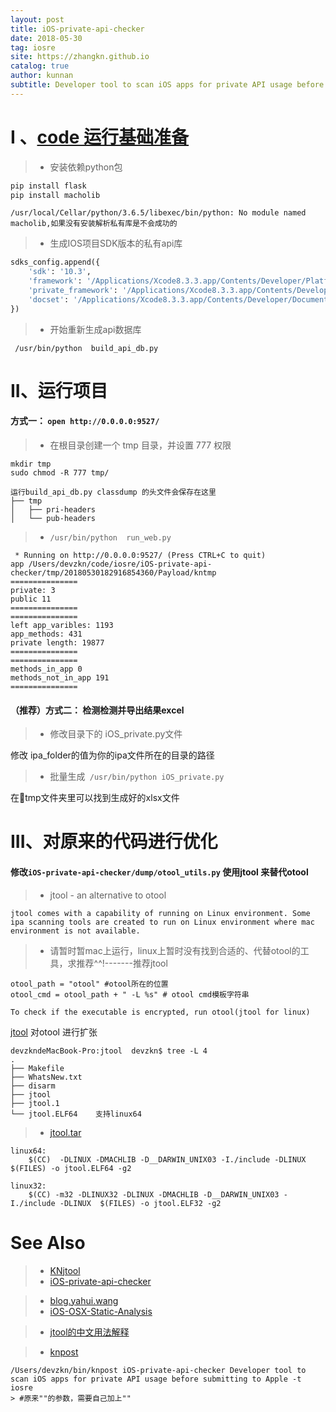 ```yaml
---
layout: post
title: iOS-private-api-checker
date: 2018-05-30
tag: iosre
site: https://zhangkn.github.io
catalog: true
author: kunnan
subtitle: Developer tool to scan iOS apps for private API usage before submitting to Apple
---
```



# I 、[code 运行基础准备](https://github.com/iOSobfuscation/iOS-private-api-checker)


>* 安装依赖python包

```sh
pip install flask
pip install macholib
```

```
/usr/local/Cellar/python/3.6.5/libexec/bin/python: No module named macholib,如果没有安装解析私有库是不会成功的
```

>* 生成IOS项目SDK版本的私有api库

```py
sdks_config.append({
    'sdk': '10.3', 
    'framework': '/Applications/Xcode8.3.3.app/Contents/Developer/Platforms/iPhoneSimulator.platform/Developer/SDKs/iPhoneSimulator10.3.sdk/System/Library/Frameworks/', 
    'private_framework': '/Applications/Xcode8.3.3.app/Contents/Developer/Platforms/iPhoneSimulator.platform/Developer/SDKs/iPhoneSimulator10.3.sdk/System/Library/PrivateFrameworks/',
    'docset': '/Applications/Xcode8.3.3.app/Contents/Developer/Documentation/DocSets/com.apple.adc.documentation.docset/Contents/Resources/docSet.dsidx'
})
```

>* 开始重新生成api数据库

>

```
 /usr/bin/python  build_api_db.py
```

# II、运行项目


#### 方式一： `open http://0.0.0.0:9527/`

>* 在根目录创建一个 tmp 目录，并设置 777 权限

```
mkdir tmp
sudo chmod -R 777 tmp/

运行build_api_db.py classdump 的头文件会保存在这里
├── tmp
│   ├── pri-headers
│   └── pub-headers
```


>* `/usr/bin/python  run_web.py`

```
 * Running on http://0.0.0.0:9527/ (Press CTRL+C to quit)
app /Users/devzkn/code/iosre/iOS-private-api-checker/tmp/20180530182916854360/Payload/kntmp
===============
private: 3
public 11
===============
===============
left app_varibles: 1193
app_methods: 431
private length: 19877
===============
===============
methods_in_app 0
methods_not_in_app 191
===============
```


#### （推荐）方式二：  检测检测并导出结果excel

>* 修改目录下的 iOS_private.py文件

修改 ipa_folder的值为你的ipa文件所在的目录的路径

>* 批量生成` /usr/bin/python iOS_private.py`

在tmp文件夹里可以找到生成好的xlsx文件


#  III、对原来的代码进行优化


####  修改`iOS-private-api-checker/dump/otool_utils.py` 使用jtool 来替代otool 

>* jtool - an alternative to otool 

```
jtool comes with a capability of running on Linux environment. Some ipa scanning tools are created to run on Linux environment where mac environment is not available.
```

>* 请暂时暂mac上运行，linux上暂时没有找到合适的、代替otool的工具，求推荐^^!-------推荐jtool 
>

```
otool_path = "otool" #otool所在的位置
otool_cmd = otool_path + " -L %s" # otool cmd模板字符串
```


```
To check if the executable is encrypted, run otool(jtool for linux)
```
[jtool](http://www.newosxbook.com/tools/jtool.html) 对otool 进行扩张

```
devzkndeMacBook-Pro:jtool  devzkn$ tree -L 4
.
├── Makefile
├── WhatsNew.txt
├── disarm
├── jtool
├── jtool.1
└── jtool.ELF64    支持linux64
```

>* [jtool.tar](http://www.newosxbook.com/tools/jtool.tar)
>

```
linux64:
	$(CC)  -DLINUX -DMACHLIB -D__DARWIN_UNIX03 -I./include -DLINUX  $(FILES) -o jtool.ELF64 -g2

linux32:
	$(CC) -m32 -DLINUX32 -DLINUX -DMACHLIB -D__DARWIN_UNIX03 -I./include -DLINUX  $(FILES) -o jtool.ELF32 -g2
```



# See Also 
>* [KNjtool](https://github.com/kunnan/KNjtool)
>* [iOS-private-api-checker](https://github.com/NetEaseGame/iOS-private-api-checker)

>* [blog.yahui.wang](https://blog.yahui.wang/2017/05/31/iOS-private-api-checker-tools/)
>* [iOS-OSX-Static-Analysis](https://github.com/secmobi/wiki.secmobi.com/blob/master/pages/tools/iOS-OSX-Static-Analysis.md)

>* [jtool的中文用法解释](https://bbs.pediy.com/thread-220100.htm)

>* [knpost](https://github.com/zhangkn/KNBin/blob/master/knpost) 
>
```
/Users/devzkn/bin/knpost iOS-private-api-checker Developer tool to scan iOS apps for private API usage before submitting to Apple -t iosre
> #原来""的参数，需要自己加上""
```

